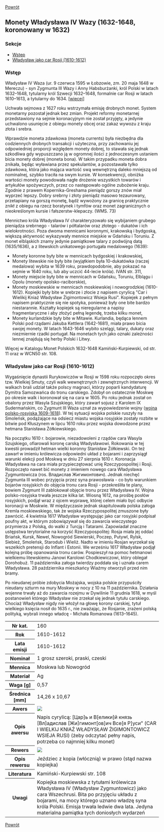 [Powrót](../)


## Monety Władysława IV Wazy (1632-1648, koronowany w 1632)

### Sekcje
- [Wstęp](#m1)
- [Władysław jako car Rosji (1610-1612)](#m2)


<a id='m1'></a>
### Wstęp
Władysław IV Waza (ur. 9 czerwca 1595 w Łobzowie, zm. 20 maja 1648 w Mereczu) - syn Zygmunta III Wazy i Anny Habsburżanki, król Polski w latach 1632–1648, tytularny król Szwecji 1632–1648, formalnie car Rosji w latach 1610–1613, a tytularny do 1634. [<a href="https://pl.wikipedia.org/wiki/W%C5%82adys%C5%82aw_IV_Waza">więcej</a>]

Uchwała sejmowa z 1627 roku wstrzymała emisję drobnych monet. System monetarny pozostał jednak bez zmian. Projekt reformy monetarnej przedstawiony na sejmie koronacyjnym nie został przyjęty, a jedynie uchwalono usunięcie z obiegu monety obcej oraz zakaz wywozu z kraju złota i srebra. 

Wprawdzie moneta zdawkowa (moneta currents) była niezbędna dla codziennych drobnych transakcji i użyteczna, przy zachowaniu jej odpowiedniej proporcji względem monety dobrej, to stawała się jednak szkodliwa gdy wypuszczano ją w ogromnej ilości z jednoczesnym ustaniem bicia monety dobrej (moneta bona). W takim przypadku moneta dobra znikała, będąc wyławiana przez spekulantów, a pozostawała tylko zdawkowa, która jako mająca wartość swą wewnętrzną daleko mniejszą od nominalnej, szybko traciła na swym kursie. W konsekwencji, obniżka wartości monety powodowała nagłe drożenie wszystkich towarów i artykułów spożywczych, przez co następowało ogólne zubożenie kraju. Zgodnie z prawem Kopernika-Greshama pieniądz gorszy znów miał wyprzeć lepszy. Dobry srebrny i złoty pieniądz masowo tezaurowany, przetapiany na gorszą monetę, bądź wywożony za granicę praktycznie znikł z obiegu na rzecz boratynek i tymfów oraz monet zagranicznych o nieokreślonym kursie i fałszerstw-klepaczy. (WMS. 73)

Mennictwo króla Władysława IV charakteryzowało się wybijaniem grubego pieniądza srebrnego - talarów i półtalarów oraz złotego - dukatów i ich wielokrotności. Poza dwoma mennicami koronnymi, krakowską i bydgoską, większą aktywność wykazywały mennice miejskie w Gdańsku i Toruniu. Z monet elbląskich znamy jedynie pamiątkowe talary z podwójną datą (1635/1636), a z litewskich unikatowego portugała medalowego (1639):
- Monety koronne były bite w mennicach bydgoskiej i krakowskiej,
- Monety litewskie nie były bite (wyjątkiem była 10-dukatówka (raczej medalowa) wybita w 1639 roku, prawdopodobnie, aby pokazać na sejmie w 1640 roku, lub aby uczcić 44-lecie króla). IVAN str. 311,
- Monety miejscie były bite w mennicach w Gdańsku, Toruniu, Elblągu i Opolu (monety opolsko-raciborskie),
- Monety moskiewskie w mennicach moskiewskiej i nowogrodzkiej (1610-1612). Kopiejki były bite w srebrze i złocie z napisem cyrylicą "Car i Wielikij Kniaź Władysław Żigimontowicz Wsieja Rusi". Kopiejek z pełnym napisem praktycznie się nie spotyka, ponieważ były one bite bardzo niestarannie. Kształty kopiejek są nieregularne a napisy fragmentaryczne i aby złożyć pełną legendę, trzeba kilku monet,
- Monety kurlandzkie były bite w Mitawie. Kurlandia, będąca lennem Polski pod rządami Jakuba Kettlera (1642-1681), miała prawo bicia swojej monety. W latach 1643-1646 wybito szelągi, talary, dukaty oraz niezmiernie rzadki portugał. Na monetach tych jako oznaki zależności lennej znajdują się herby Polski i Litwy.

Więcej w Katalogu Monet Polskich 1632-1648 Kamiński-Kurpiewski, od str. 11 oraz w WCN50 str. 108.


<a id='m2'></a>
### Władysław jako car Rosji (1610-1612)
Wygaśnięcie dynastii Rurykowiczów w Rosji w 1598 roku rozpoczęło okres tzw. Wielkiej Smuty, czyli walk wewnętrznych i zewnętrznych interwencji. W walkach brali udział także polscy magnaci, którzy poparli kandydaturę Dymitra Samozwańca do tronu carskiego. Zdobył on ostatecznie Moskwę po okresie walk i koronował się na cara w 1605. Po roku jednak został on obalony przez Wasyla Szujskiego, który zawarł sojusz z Karolem IX Sudermańskim, co Zygmunt III Waza uznał za wypowiedzenie wojny (<a href="../">wojna polsko-rosyjska 1609-1618</a>). W tej sytuacji wojska polskie ruszyły na Smoleńsk, podążające na odsiecz miastu wojska rosyjskie zostały rozbite w bitwie pod Kłuszynem w lipcu 1610 roku przez wojska dowodzone przez hetmana Stanisława Żółkiewskiego.

Na początku 1610 r. bojarowie, niezadowoleni z rządów cara Wasyla Szujskiego, ofiarowali koronę carską Władysławowi. Rokowania w tej kwestii prowadził hetman wielki koronny Stanisław Żółkiewski. On też zawarł w imieniu królewicza odpowiedni układ z bojarami i zaprzysiągł warunki elekcji pod Moskwą w dniu 27 sierpnia 1610 r. Koronacja Władysława na cara miała przypieczętować unię Rzeczypospolitej i Rosji. Rozpoczęto nawet bić monety z imieniem nowego cara Władysława Zygmuntowicza (ros. Владислав Жигимонтович). Jednak niechęć Zygmunta III wobec przyjęcia przez syna prawosławia - co było warunkiem bojarów rosyjskich do objęcia tronu cara Rosji - przekreśliła te plany, bowiem Zygmunt III zablokował objęcie tronu przez Władysława IV. Wojna polsko-rosyjska trwała jeszcze kilka lat. Wiosną 1612, na prośbę posłów rosyjskich, podjął wraz z ojcem wyprawę, której celem miało być odbycie koronacji w Moskwie. W międzyczasie jednak skapitulowała polska załoga Kremla moskiewskiego, tak że wojska Rzeczypospolitej zmuszone były zawrócić. 4 kwietnia 1617 Władysław występując jako car rosyjski podpisał poufny akt, w którym zobowiązywał się do zawarcia wieczystego przymierza z Polską, do walki z Turcją i Tatarami. Zapowiadał znaczne ustępstwa terytorialne na korzyść Rzeczypospolitej: Rosja miała jej oddać Briańsk, Kursk, Newel, Nowogród Siewierski, Poczep, Putywl, Rylsk, Siebież, Smoleńsk, Starodub i Wieliż. Nadto w imieniu Rosjan wyrzekał się wszelkich pretensji do Inflant i Estonii. We wrześniu 1617 Władysław podjął kolejną próbę opanowania tronu carów. Pospieszył na pomoc hetmanowi wielkiemu litewskiemu Janowi Karolowi Chodkiewiczowi, który oblegał Dorohobuż. 11 października załoga twierdzy poddała się i uznała carem Władysława. 28 października mieszkańcy Wiaźmy otworzyli przed nim bramy.

Po nieudanej próbie zdobycia Możajska, wojska polskie przypuściły nieudany szturm na mury Moskwy w nocy z 10 na 11 października. Działania wojenne trwały aż do zawarcia rozejmu w Dywilinie 11 grudnia 1618, w myśl postanowień którego Władysław nie zrzekał się jednak tytułu carskiego. Chociaż Władysław nigdy nie włożył na głowę korony carskiej, tytuł wielkiego księcia nosił do 1635 r., nie zważając, że Rosjanie, zrażeni polską polityką, wybrali innego władcę - Michała Romanowa (1613–1645). 

<table class="center">
  <tr>
    <th>Nr kat.</th>
    <td>160</td>
  </tr>
  <tr>
    <th>Rok</th>
    <td>1610-1612</td>
  </tr>
  <tr>
    <th>Lata emisji</th>
    <td>1610-1612</td>
  </tr>
  <tr>
    <th>Nominał</th>
    <td>1 grosz szeroki, praski, czeski</td>
  </tr>
  <tr>
    <th>Mennica</th>
    <td>Moskwa lub Nowogród</td>
  </tr>
  <tr>
    <th>Materiał</th>
    <td>Ag</td>
  </tr>
  <tr>
    <th>Waga [g]</th>
    <td>0,57</td>
  </tr>
  <tr>
    <th>Średnica [mm]</th>
    <td>14,26 x 10,67</td>
  </tr>
  <tr>
    <th>Awers</th>
    <td><img src="images/0160 - 1610-1612 - kopiejka - Wladysław IV jako car Rosji - awers.jpg"/></td>
  </tr>
  <tr>
    <th>Opis awersu</th>
    <td>Napis cyrylicą: [Цар]ь и В[елики]й князь [Вл]адислав [Жи]гимонт[ов]ич Все[я Р]уси" (CAR I WIELKIJ KNIAŹ WŁADYSŁAW ŻIGIMONTOWICZ WSIEJA RUSI) (żeby odczytać pełny napis, potrzeba co najmniej kilku monet)</td>
  </tr>
  <tr>
    <th>Rewers</th>
    <td><img src="images/0160 - 1610-1612 - kopiejka - Wladysław IV jako car Rosji - rewers.jpg"/></td>
  </tr>
  <tr>
    <th>Opis rewersu</th>
    <td>Jeździec z kopia (włócznią) w prawo (stąd nazwa kopiejka)</td>
  </tr>
  <tr>
    <th>Literatura</th>
    <td>Kamiński-Kurpiewski str. 108</td>
  </tr>
  <tr>
    <th>Uwagi</th>
    <td>Kopiejka moskiewska z tytułami królewicza Władysława IV (Władysław Zygmuntowicz) jako cara Wszechrusi. Bita po przyjęciu układu z bojarami, na mocy którego uznano władzę syna króla Polski. Emisja trwała ledwie dwa lata. Jedyna materialna pamiątka tych doniosłych wydarzeń</td>
  </tr>
</table>


[Powrót](../)